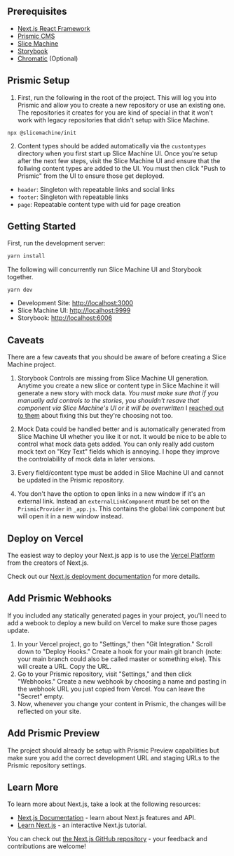 ## Prerequisites

- [Next.js React Framework](https://nextjs.org/)
- [Prismic CMS](https://prismic.io/)
- [Slice Machine](https://www.slicemachine.dev/)
- [Storybook](https://storybook.js.org/)
- [Chromatic](https://www.chromatic.com/) (Optional)

## Prismic Setup

1. First, run the following in the root of the project. This will log you into Prismic and allow you to create a new repository or use an existing one. The repositories it creates for you are kind of special in that it won't work with legacy repositories that didn't setup with Slice Machine.

```
npx @slicemachine/init
```

2. Content types should be added automatically via the `customtypes` directory when you first start up Slice Machine UI. Once you're setup after the next few steps, visit the Slice Machine UI and ensure that the follwing content types are added to the UI. You must then click "Push to Prismic" from the UI to ensure those get deployed.

- `header`: Singleton with repeatable links and social links
- `footer`: Singleton with repeatable links
- `page`: Repeatable content type with uid for page creation

## Getting Started

First, run the development server:

```bash
yarn install
```

The following will concurrently run Slice Machine UI and Storybook together.

```
yarn dev
```

- Development Site: [http://localhost:3000](http://localhost:3000)
- Slice Machine UI: [http://localhost:9999](http://localhost:9999)
- Storybook: [http://localhost:6006](http://localhost:6006)

## Caveats

There are a few caveats that you should be aware of before creating a Slice Machine project.

1. Storybook Controls are missing from Slice Machine UI generation. Anytime you create a new slice or content type in Slice Machine it will generate a new story with mock data. _You must make sure that if you manually add controls to the stories, you shouldn't resave that component via Slice Machine's UI or it will be overwritten_ I [reached out to them](https://github.com/prismicio/slice-machine/issues/441) about fixing this but they're choosing not too.

2. Mock Data could be handled better and is automatically generated from Slice Machine UI whether you like it or not. It would be nice to be able to control what mock data gets added. You can only really add custom mock text on "Key Text" fields which is annoying. I hope they improve the controlability of mock data in later versions.

3. Every field/content type must be added in Slice Machine UI and cannot be updated in the Prismic repository.

4. You don't have the option to open links in a new window if it's an external link. Instead an `externalLinkComponent` must be set on the `PrismicProvider` in `_app.js`. This contains the global link component but will open it in a new window instead.

## Deploy on Vercel

The easiest way to deploy your Next.js app is to use the [Vercel Platform](https://vercel.com/new?utm_medium=default-template&filter=next.js&utm_source=create-next-app&utm_campaign=create-next-app-readme) from the creators of Next.js.

Check out our [Next.js deployment documentation](https://nextjs.org/docs/deployment) for more details.

## Add Prismic Webhooks

If you included any statically generated pages in your project, you'll need to add a webook to deploy a new build on Vercel to make sure those pages update.

1. In your Vercel project, go to "Settings," then "Git Integration." Scroll down to "Deploy Hooks." Create a hook for your main git branch (note: your main branch could also be called master or something else). This will create a URL. Copy the URL.
2. Go to your Prismic repository, visit "Settings," and then click "Webhooks." Create a new webhook by choosing a name and pasting in the webhook URL you just copied from Vercel. You can leave the "Secret" empty.
3. Now, whenever you change your content in Prismic, the changes will be reflected on your site.

## Add Prismic Preview

The project should already be setup with Prismic Preview capabilities but make sure you add the correct development URL and staging URLs to the Prismic repository settings.

## Learn More

To learn more about Next.js, take a look at the following resources:

- [Next.js Documentation](https://nextjs.org/docs) - learn about Next.js features and API.
- [Learn Next.js](https://nextjs.org/learn) - an interactive Next.js tutorial.

You can check out [the Next.js GitHub repository](https://github.com/vercel/next.js/) - your feedback and contributions are welcome!
